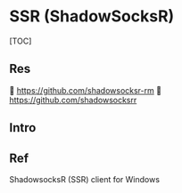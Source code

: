 # SSR (ShadowSocksR)

[TOC]



## Res
🚧 https://github.com/shadowsocksr-rm
🚧 https://github.com/shadowsocksrr


## Intro


## Ref
[ssrWin]: https://github.com/ShadowsocksR-Live/ssrWin

ShadowsocksR (SSR) client for Windows

[👍 ShadowsocksR/SSR客户端]: https://itlanyan.com/shadowsockr-shadowsocksr-shadowsocksrr-clients/